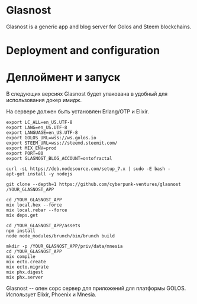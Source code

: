 # Glasnost

Glasnost is a generic app and blog server for Golos and Steem blockchains.

# Deployment and configuration

# Деплоймент и запуск

В следующих версиях Glasnost будет упакована в удобный для использования докер имидж.

На сервере должен быть установлен Erlang/OTP и Elixir.

```
export LC_ALL=en_US.UTF-8
export LANG=en_US.UTF-8
export LANGUAGE=en_US.UTF-8
export GOLOS_URL=wss://ws.golos.io
export STEEM_URL=wss://steemd.steemit.com/
export MIX_ENV=prod
export PORT=80
export GLASNOST_BLOG_ACCOUNT=ontofractal

curl -sL https://deb.nodesource.com/setup_7.x | sudo -E bash -
apt-get install -y nodejs

git clone --depth=1 https://github.com/cyberpunk-ventures/glasnost /YOUR_GLASNOST_APP

cd /YOUR_GLASNOST_APP
mix local.hex --force
mix local.rebar --force
mix deps.get

cd /YOUR_GLASNOST_APP/assets
npm install
node node_modules/brunch/bin/brunch build

mkdir -p /YOUR_GLASNOST_APP/priv/data/mnesia
cd /YOUR_GLASNOST_APP
mix compile
mix ecto.create
mix ecto.migrate
mix phx.digest
mix phx.server
```

Glasnost -- опен сорс сервер для приложений для платформы GOLOS. Использует Elixir, Phoenix и Mnesia.
